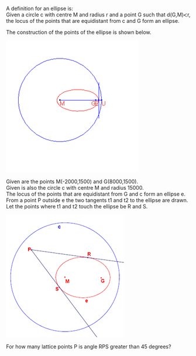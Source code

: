  <p>  A definition for an ellipse is:<br />  Given a circle c with centre M and radius r and a point G such that d(G,M)<img src='images/symbol_lt.gif' width='10' height='10' alt='&lt;' border='0' style='vertical-align:middle;' />r, the locus of the points that are equidistant from c and G form an ellipse.  </p>  The construction of the points of the ellipse is shown below.  </p>    <img src="project/images/p_246_anim.gif" alt="" />    <p>  Given are the points M(-2000,1500) and G(8000,1500).<br />   Given is also the circle c with centre M and radius 15000.<br />  The locus of the points that are equidistant from G and c form an ellipse e.<br />  From a point P outside e the two tangents t1 and t2 to the ellipse are drawn.<br />  Let the points where t1 and t2 touch the ellipse be R and S.  </p>    <img src="project/images/p_246_ellipse.gif" alt="" />  <p>  For how many lattice points P is angle RPS greater than 45 degrees?  </p>    